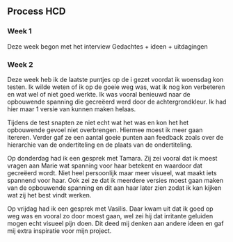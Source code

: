 ## Process HCD

### Week 1

Deze week begon met het interview
Gedachtes + ideen + uitdagingen

### Week 2

Deze week heb ik de laatste puntjes op de i gezet voordat ik woensdag kon testen. Ik wilde weten of ik op de goeie weg was, wat ik nog kon verbeteren en wat wel of niet goed werkte. Ik was vooral benieuwd naar de opbouwende spanning die gecreëerd werd door de achtergrondkleur. 
Ik had hier maar 1 versie van kunnen maken helaas. 

Tijdens de test snapten ze niet echt wat het was en kon het het opbouwende gevoel niet overbrengen. Hiermee moest ik meer gaan itereren. Verder gaf ze een aantal goeie punten aan feedback zoals over de hierarchie van de ondertiteling en de plaats van de ondertiteling.

Op donderdag had ik een gesprek met Tamara. Zij zei vooral dat ik moest vragen aan Marie wat spanning voor haar betekent en waardoor dat gecreëerd wordt. Niet heel persoonlijk maar meer visueel, wat maakt iets spannend voor haar. Ook zei ze dat ik meerdere versies moest gaan maken van de opbouwende spanning en dit aan haar later zien zodat ik kan kijken wat zij het best vindt werken. 

Op vrijdag had ik een gesprek met Vasilis. Daar kwam uit dat ik goed op weg was en vooral zo door moest gaan, wel zei hij dat irritante geluiden mogen echt visueel pijn doen. Dit deed mij denken aan andere ideen en gaf mij extra inspiratie voor mijn project.